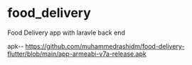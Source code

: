 # food_delivery

Food Delivery app with laravle back end




apk-- https://github.com/muhammedrashidm/food-delivery-flutter/blob/main/app-armeabi-v7a-release.apk
